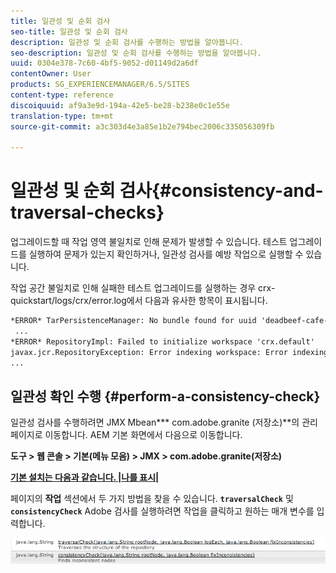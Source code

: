 ```yaml
---
title: 일관성 및 순회 검사
seo-title: 일관성 및 순회 검사
description: 일관성 및 순회 검사를 수행하는 방법을 알아봅니다.
seo-description: 일관성 및 순회 검사를 수행하는 방법을 알아봅니다.
uuid: 0304e378-7c60-4bf5-9052-d01149d2a6df
contentOwner: User
products: SG_EXPERIENCEMANAGER/6.5/SITES
content-type: reference
discoiquuid: af9a3e9d-194a-42e5-be28-b238e0c1e55e
translation-type: tm+mt
source-git-commit: a3c303d4e3a85e1b2e794bec2006c335056309fb

---
```



# 일관성 및 순회 검사{#consistency-and-traversal-checks}

업그레이드할 때 작업 영역 불일치로 인해 문제가 발생할 수 있습니다. 테스트 업그레이드를 실행하여 문제가 있는지 확인하거나, 일관성 검사를 예방 작업으로 실행할 수 있습니다.

작업 공간 불일치로 인해 실패한 테스트 업그레이드를 실행하는 경우 crx-quickstart/logs/crx/error.log에서 다음과 유사한 항목이 표시됩니다.

```xml
*ERROR* TarPersistenceManager: No bundle found for uuid 'deadbeef-cafe-babe-cafe-babecafebabe'
 ...
*ERROR* RepositoryImpl: Failed to initialize workspace 'crx.default'
javax.jcr.RepositoryException: Error indexing workspace: Error indexing workspace: Error indexing workspace
...
```

## 일관성 확인 수행 {#perform-a-consistency-check}

일관성 검사를 수행하려면 JMX Mbean*** com.adobe.granite (저장소)**의 관리 페이지로 이동합니다. AEM 기본 화면에서 다음으로 이동합니다.

**도구 > 웹 콘솔 > 기본(메뉴 모음) > JMX > com.adobe.granite(저장소)**

**[기본 설치는 다음과 같습니다.  |나를 표시|](http://localhost:4502/system/console/jmx/com.adobe.granite%3Atype%3DRepository)**

페이지의 **작업** 섹션에서 두 가지 방법을 찾을 수 있습니다. **`traversalCheck`** 및 **`consistencyCheck`** Adobe 검사를 실행하려면 작업을 클릭하고 원하는 매개 변수를 입력합니다.

![chlimage_1-117](assets/chlimage_1-117.png)

